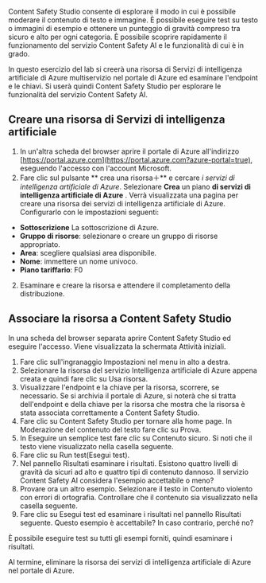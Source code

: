 Content Safety Studio consente di esplorare il modo in cui è possibile moderare il contenuto di testo e immagine. È possibile eseguire test su testo o immagini di esempio e ottenere un punteggio di gravità compreso tra sicuro e alto per ogni categoria. È possibile scoprire rapidamente il funzionamento del servizio Content Safety AI e le funzionalità di cui è in grado. 

In questo esercizio del lab si creerà una risorsa di Servizi di intelligenza artificiale di Azure multiservizio nel portale di Azure ed esaminare l'endpoint e le chiavi. Si userà quindi Content Safety Studio per esplorare le funzionalità del servizio Content Safety AI. 

## Creare una risorsa di Servizi di intelligenza artificiale

1.  In un'altra scheda del browser aprire il portale di Azure all'indirizzo [https://portal.azure.com](https://portal.azure.com?azure-portal=true), eseguendo l'accesso con l'account Microsoft.
1.  Fare clic sul pulsante ** crea una risorsa&#65291;** e cercare *i servizi di intelligenza artificiale di Azure*. Selezionare **Crea** un piano **di servizi di intelligenza artificiale di Azure** . Verrà visualizzata una pagina per creare una risorsa dei servizi di intelligenza artificiale di Azure. Configurarlo con le impostazioni seguenti:
- **Sottoscrizione** La sottoscrizione di Azure.
- **Gruppo di risorse**: selezionare o creare un gruppo di risorse appropriato.
- **Area**: scegliere qualsiasi area disponibile.
- **Nome**: immettere un nome univoco.
- **Piano tariffario**: F0 
2.  Esaminare e creare la risorsa e attendere il completamento della distribuzione. 

## Associare la risorsa a Content Safety Studio 
In una scheda del browser separata aprire Content Safety Studio ed eseguire l'accesso. Viene visualizzata la schermata Attività iniziali.

1.  Fare clic sull'ingranaggio Impostazioni nel menu in alto a destra.
2.  Selezionare la risorsa del servizio Intelligenza artificiale di Azure appena creata e quindi fare clic su Usa risorsa.
3.  Visualizzare l'endpoint e la chiave per la risorsa, scorrere, se necessario. Se si archivia il portale di Azure, si noterà che si tratta dell'endpoint e della chiave per la risorsa che mostra che la risorsa è stata associata correttamente a Content Safety Studio.
4.  Fare clic su Content Safety Studio per tornare alla home page. In Moderazione del contenuto del testo fare clic su Prova.
5.  In Eseguire un semplice test fare clic su Contenuto sicuro. Si noti che il testo viene visualizzato nella casella seguente. 
6.  Fare clic su Run test(Esegui test). 
7.  Nel pannello Risultati esaminare i risultati. Esistono quattro livelli di gravità da sicuri ad alto e quattro tipi di contenuto dannoso. Il servizio Content Safety AI considera l'esempio accettabile o meno? 
8.  Provare ora un altro esempio. Selezionare il testo in Contenuto violento con errori di ortografia. Controllare che il contenuto sia visualizzato nella casella seguente.
9.  Fare clic su Esegui test ed esaminare i risultati nel pannello Risultati seguente. Questo esempio è accettabile? In caso contrario, perché no?

È possibile eseguire test su tutti gli esempi forniti, quindi esaminare i risultati.

Al termine, eliminare la risorsa dei servizi di intelligenza artificiale di Azure nel portale di Azure. 
